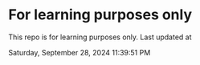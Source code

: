 # For learning purposes only
This repo is for learning purposes only.
Last updated at

Saturday, September 28, 2024 11:39:51 PM

